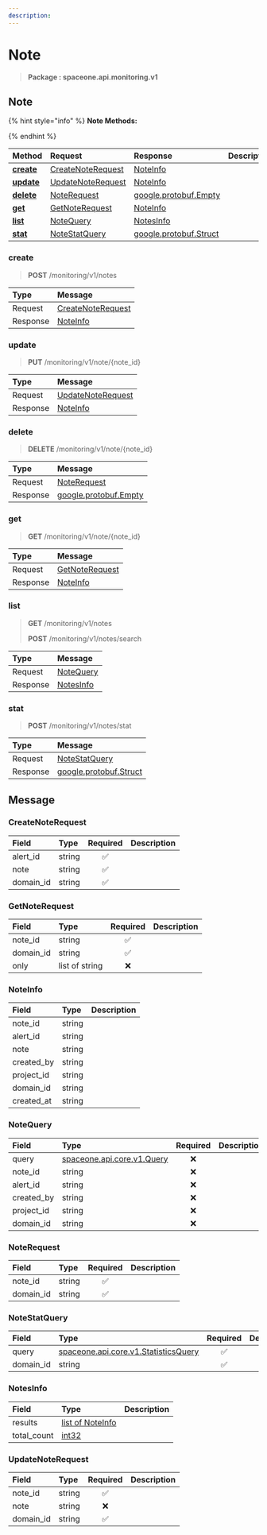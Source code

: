```yaml
---
description:  
---
```

# Note

>  **Package : spaceone.api.monitoring.v1**

## Note

{% hint style="info" %}
**Note Methods:**

{%  endhint %}


| Method | Request | Response | Description |
| :--- | :--- | :--- | :--- |
| [**create**](note.md#create)|   [CreateNoteRequest](note.md#createnoterequest) |   [NoteInfo](note.md#noteinfo) |  |
| [**update**](note.md#update)|   [UpdateNoteRequest](note.md#updatenoterequest) |   [NoteInfo](note.md#noteinfo) |  |
| [**delete**](note.md#delete)|   [NoteRequest](note.md#noterequest) |  [google.protobuf.Empty](https://github.com/protocolbuffers/protobuf/blob/master/src/google/protobuf/empty.proto)|  |
| [**get**](note.md#get)|   [GetNoteRequest](note.md#getnoterequest) |   [NoteInfo](note.md#noteinfo) |  |
| [**list**](note.md#list)|   [NoteQuery](note.md#notequery) |   [NotesInfo](note.md#notesinfo) |  |
| [**stat**](note.md#stat)|   [NoteStatQuery](note.md#notestatquery) |  [google.protobuf.Struct](https://github.com/protocolbuffers/protobuf/blob/master/src/google/protobuf/struct.proto)|  | 
 

 
### create
> **POST** /monitoring/v1/notes
>


| Type | Message |
| :--- | :--- |
| Request | [CreateNoteRequest](note.md#createnoterequest) |
| Response |  [NoteInfo](note.md#noteinfo)  |
 
 

 
### update
> **PUT** /monitoring/v1/note/{note_id}
>


| Type | Message |
| :--- | :--- |
| Request | [UpdateNoteRequest](note.md#updatenoterequest) |
| Response |  [NoteInfo](note.md#noteinfo)  |
 
 

 
### delete
> **DELETE** /monitoring/v1/note/{note_id}
>


| Type | Message |
| :--- | :--- |
| Request | [NoteRequest](note.md#noterequest) |
| Response | [google.protobuf.Empty](https://github.com/protocolbuffers/protobuf/blob/master/src/google/protobuf/empty.proto) |
 
 

 
### get
> **GET** /monitoring/v1/note/{note_id}
>


| Type | Message |
| :--- | :--- |
| Request | [GetNoteRequest](note.md#getnoterequest) |
| Response |  [NoteInfo](note.md#noteinfo)  |
 
 

 
### list
> **GET** /monitoring/v1/notes
>
> **POST** /monitoring/v1/notes/search



| Type | Message |
| :--- | :--- |
| Request | [NoteQuery](note.md#notequery) |
| Response |  [NotesInfo](note.md#notesinfo)  |
 
 

 
### stat
> **POST** /monitoring/v1/notes/stat
>


| Type | Message |
| :--- | :--- |
| Request | [NoteStatQuery](note.md#notestatquery) |
| Response | [google.protobuf.Struct](https://github.com/protocolbuffers/protobuf/blob/master/src/google/protobuf/struct.proto) |


## 

## Message

### CreateNoteRequest
| Field | Type | Required | Description |
| :--- | :--- | :---: | :--- |
| alert_id |string|✅| |
| note |string|✅| |
| domain_id |string|✅| |

### GetNoteRequest
| Field | Type | Required | Description |
| :--- | :--- | :---: | :--- |
| note_id |string|✅| |
| domain_id |string|✅| |
| only |list of string|❌| |

### NoteInfo
| Field | Type |  Description |
| :--- | :--- | :--- |
| note_id |string | |
| alert_id |string | |
| note |string | |
| created_by |string | |
| project_id |string | |
| domain_id |string | |
| created_at |string | |

### NoteQuery
| Field | Type | Required | Description |
| :--- | :--- | :---: | :--- |
| query |[spaceone.api.core.v1.Query](https://spaceone-dev.gitbook.io/api-reference/common-v1/search-query)|❌| |
| note_id |string|❌| |
| alert_id |string|❌| |
| created_by |string|❌| |
| project_id |string|❌| |
| domain_id |string|❌| |

### NoteRequest
| Field | Type | Required | Description |
| :--- | :--- | :---: | :--- |
| note_id |string|✅| |
| domain_id |string|✅| |

### NoteStatQuery
| Field | Type | Required | Description |
| :--- | :--- | :---: | :--- |
| query |[spaceone.api.core.v1.StatisticsQuery](https://spaceone-dev.gitbook.io/api-reference/common-v1/statistics-query)|✅| |
| domain_id |string|✅| |

### NotesInfo
| Field | Type |  Description |
| :--- | :--- | :--- |
| results |[list of NoteInfo](note.md#noteinfo) | |
| total_count |[int32](https://github.com/protocolbuffers/protobuf/blob/master/src/google/protobuf/type.proto) | |

### UpdateNoteRequest
| Field | Type | Required | Description |
| :--- | :--- | :---: | :--- |
| note_id |string|✅| |
| note |string|❌| |
| domain_id |string|✅| |
